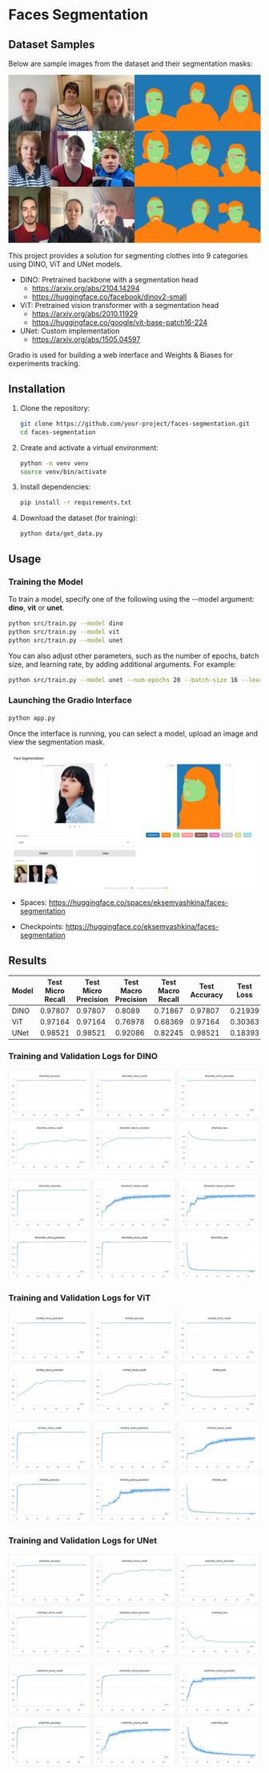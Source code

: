 # Faces Segmentation

## Dataset Samples

Below are sample images from the dataset and their segmentation masks:

![Sample Images and Segmentation Masks from Dataset](assets/dataset_examples.png)

This project provides a solution for segmenting clothes into 9 categories using DINO, ViT and UNet models.

* DINO: Pretrained backbone with a segmentation head
  * https://arxiv.org/abs/2104.14294
  * https://huggingface.co/facebook/dinov2-small
* ViT: Pretrained vision transformer with a segmentation head
  * https://arxiv.org/abs/2010.11929
  * https://huggingface.co/google/vit-base-patch16-224
* UNet: Custom implementation
  * https://arxiv.org/abs/1505.04597

Gradio is used for building a web interface and Weights & Biases for experiments tracking.

## Installation

1. Clone the repository:
    ```bash
    git clone https://github.com/your-project/faces-segmentation.git
    cd faces-segmentation
    ```

2. Create and activate a virtual environment:
    ```bash
    python -m venv venv
    source venv/bin/activate
    ```

3. Install dependencies:
    ```bash
    pip install -r requirements.txt
    ```
    
4. Download the dataset (for training):
   ```bash
   python data/get_data.py
   ```

## Usage

### Training the Model
   To train a model, specify one of the following using the --model argument: **dino**, **vit** or **unet**.
   ```bash
   python src/train.py --model dino
   python src/train.py --model vit
   python src/train.py --model unet
   ```

   You can also adjust other parameters, such as the number of epochs, batch size, and learning rate, by adding additional arguments. For example:
   ```bash
   python src/train.py --model unet --num-epochs 20 --batch-size 16 --learning-rate 0.001
   ```

### Launching the Gradio Interface
   ```bash
   python app.py
   ```

   Once the interface is running, you can select a model, upload an image and view the segmentation mask.
   
   ![Web Interface Screen](assets/spaces_screen.jpg)

   * Spaces: https://huggingface.co/spaces/eksemyashkina/faces-segmentation

   * Checkpoints: https://huggingface.co/eksemyashkina/faces-segmentation

## Results

| Model      | Test Micro Recall | Test Micro Precision | Test Macro Precision | Test Macro Recall | Test Accuracy | Test Loss | Train Micro Recall | Train Micro Precision | Train Macro Precision | Train Macro Recall | Train Accuracy | Train Loss |
|------------|-------------------|----------------------|-----------------------|-------------------|---------------|-----------|--------------------|-----------------------|-----------------------|--------------------|----------------|------------|
| DINO       | 0.97807          | 0.97807             | 0.8089               | 0.71867          | 0.97807       | 0.21939   | 0.98326            | 0.98326              | 0.81046              | 0.82705           | 0.98326        | 0.1552     |
| ViT        | 0.97164          | 0.97164             | 0.76978              | 0.68369          | 0.97164       | 0.30363   | 0.98283            | 0.98283              | 0.79733              | 0.77106           | 0.98283        | 0.16442    |
| UNet       | 0.98521          | 0.98521             | 0.92086              | 0.82245          | 0.98521       | 0.18393   | 0.98901            | 0.98901              | 0.91451              | 0.92519           | 0.98901        | 0.10622    |

### Training and Validation Logs for DINO

![DINO_test](assets/dino_test_plots.png)

![DINO_train](assets/dino_train_plots.png)

### Training and Validation Logs for ViT

![ViT_test](assets/vit_test_plots.png)

![ViT_train](assets/vit_train_plots.png)

### Training and Validation Logs for UNet

![UNet_test](assets/unet_test_plots.png)

![UNet_train](assets/unet_train_plots.png)
